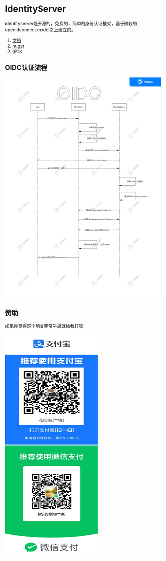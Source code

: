 # IdentityServer

identityserver是开源的，免费的，简单的身份认证框架，基于微软的openidconnect.model之上建立的。

1. [文档](https://github.com/1448376744/IdentityServer/wiki)
2. [nuget](https://www.nuget.org/packages/Soul.IdentityServer/)
3. [gitee](https://gitee.com/soul-au/IdentityServer)

## OIDC认证流程

![oidc](/images/oidc.jpg)

## 赞助

如果你觉得这个项目非常牛逼就给我打钱

<img src="/images/aliyun-pay.jpg" width="300" height="360" /><img src="/images/wechat-pay.jpg" width="300" height="360" />

